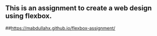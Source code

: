 ## This is an assignment to create a web design using flexbox.

##https://mabdullahx.github.io/flexbox-assignment/
